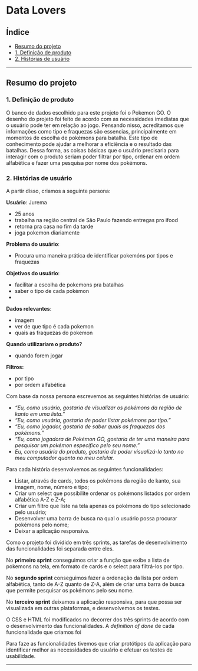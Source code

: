 # Data Lovers

## Índice

* [Resumo do projeto](#resumo-do-projeto)
* [1. Definição de produto](#1-definição-de-produto)
* [2. Histórias de usuário](#2-histórias-de-usuário)

***

## Resumo do projeto

### 1. Definição de produto

O banco de dados escolhido para este projeto foi o Pokemon GO.
O desenho do projeto foi feito de acordo com as necessidades imediatas que
o usuário pode ter em relação ao jogo. Pensando nisso, acreditamos que informações
como tipo e fraquezas são essencias, principalmente em momentos de escolha
de pokémons para batalha. Este tipo de conhecimento pode ajudar a melhorar a eficiência
e o resultado das batalhas.
Dessa forma, as coisas básicas que o usuário precisaria para interagir com o produto
seriam poder filtrar por tipo, ordenar em ordem alfabética e fazer uma pesquisa
por nome dos pokémons.

### 2. Histórias de usuário

A partir disso, criamos a seguinte persona:

 **Usuário**:  Jurema
- 25 anos
- trabalha na região central de São Paulo fazendo entregas pro ifood
- retorna pra casa no fim da tarde
- joga pokemon diariamente

**Problema do usuário**:
- Procura uma maneira prática de identificar pokemóns por tipos e fraquezas

**Objetivos do usuário**:
- facilitar a escolha de pokemons pra batalhas
- saber o tipo de cada pokémon
-
**Dados relevantes**:
- imagem
- ver de que tipo é cada pokemon
- quais as fraquezas do pokemon

**Quando utilizariam o produto?**
- quando forem jogar

**Filtros:**
- por tipo
- por ordem alfabética

Com base da nossa persona escrevemos as seguintes histórias de usuário:

- *“Eu, como usuário, gostaria de visualizar os pokémons da região de kanto em uma lista.”*
- *“Eu, como usuária, gostaria de poder listar pokémons por tipo.”*
- *“Eu, como jogador, gostaria de saber quais as fraquezas dos pokémons.”*
- *“Eu, como jogadora de Pokémon GO, gostaria de ter uma maneira para pesquisar um pokémon*
*específico pelo seu nome.”*
- *Eu, como usuária do produto, gostaria de poder visualizá-lo tanto no meu computador*
*quanto no meu celular.*

Para cada história desenvolvemos as seguintes funcionalidades:
- Listar, através de cards, todos os pokémons da região de kanto, sua imagem,
nome, número e tipo;
- Criar um select que possibilite ordenar os pokémons listados por ordem 
alfabética A-Z e Z-A;
- Criar um filtro que liste na tela apenas os pokémons do tipo selecionado pelo usuário;
- Desenvolver uma barra de busca na qual o usuário possa procurar pokémons
pelo nome;
- Deixar a aplicação responsiva.

Como o projeto foi dividido em três sprints, as tarefas de desenvolvimento das
funcionalidades foi separada entre eles.

No **primeiro sprint** conseguimos criar a função que exibe a lista de pokemons na
tela, em formato de cards e o select para filtrá-los por tipo. 

No **segundo sprint** conseguimos fazer a ordenação da lista por ordem
alfabética, tanto de A-Z quanto de Z-A, além de criar uma barra de busca
que permite pesquisar os pokémons pelo seu nome.

No **terceiro sprint** deixamos a aplicação responsiva, para que possa ser
visualizada em outras plataformas, e desenvolvemos os testes.

O CSS e HTML foi modificados no decorrer dos três sprints de acordo com o
desenvolvimento das funcionalidades.
A *definition of done* de cada funcionalidade que criamos foi 

Para faze as funcionalidades tivemos que criar protótipos da aplicação
para identificar melhor as necessidades do usuário e efetuar os testes
de usabilidade. 


***
